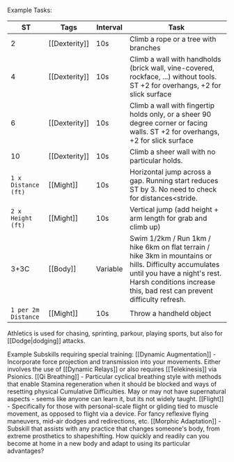 Example Tasks:

| ST                   | Tags          | Interval | Task                                                                                                                                                                                                             |
| -------------------- | ------------- | -------- | ---------------------------------------------------------------------------------------------------------------------------------------------------------------------------------------------------------------- |
| 2                    | [[Dexterity]] | 10s      | Climb a rope or a tree with branches                                                                                                                                                                             |
| 4                    | [[Dexterity]] | 10s      | Climb a wall with handholds (brick wall, vine-covered, rockface, ...) without tools. ST +2 for overhangs, +2 for slick surface                                                                                   |
| 6                    | [[Dexterity]] | 10s      | Climb a wall with fingertip holds only, or a sheer 90 degree corner or facing walls. ST +2 for overhangs, +2 for slick surface                                                                                   |
| 10                   | [[Dexterity]] | 10s      | Climb a sheer wall with no particular holds.                                                                                                                                                                     |
| `1 x Distance (ft)`  | [[Might]]     | 10s      | Horizontal jump across a gap. Running start reduces ST by 3. No need to check for distances<stride.                                                                                                              |
| `2 x Height (ft)`    | [[Might]]     | 10s      | Vertical jump (add height + arm length for grab and climb up)                                                                                                                                                    |
| 3+3C                 | [[Body]]      | Variable | Swim 1/2km / Run 1km / hike 6km on flat terrain / hike 3km in mountains or hills. Difficulty accumulates until you have a night's rest. Harsh conditions increase this, bad rest can prevent difficulty refresh. |
| `1 per 2m  Distance` | [[Might]]     | 10s      | Throw a handheld object                                                                                                                                                                                          |

Athletics is used for chasing, sprinting, parkour, playing sports, but also for [[Dodge|dodging]] attacks. 

Example Subskills requiring special training:
[[Dynamic Augmentation]] - Incorporate force projection and transmission into your movements. Either involves the use of [[Dynamic Relays]] or also requires [[Telekinesis]] via Psionics.
[[Qi Breathing]] - Particular cyclical breathing style with methods that enable Stamina regeneration when it should be blocked and ways of resetting physical Cumulative Difficulties. May or may not have supernatural aspects - seems like anyone can learn it, but its not widely taught.
[[Flight]] - Specifically for those with personal-scale flight or gliding tied to muscle movement, as opposed to flight via a device. For fancy reflexive flying maneuvers, mid-air dodges and redirections, etc.
[[Morphic Adaptation]] - Subskill that assists with any practice that changes someone's body, from extreme prosthetics to shapeshifting. How quickly and readily can you become at home in a new body and adapt to using its particular advantages?